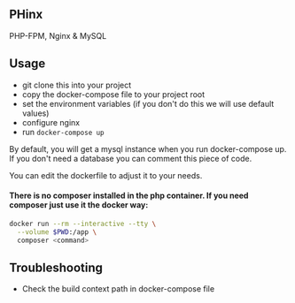 ## PHinx
PHP-FPM, Nginx & MySQL

## Usage
* git clone this into your project
* copy the docker-compose file to your project root
* set the environment variables (if you don't do this we will use default values)
* configure nginx
* run ```docker-compose up```

By default, you will get a mysql instance when you run docker-compose up. If you don't need a database you can comment this piece of code.

You can edit the dockerfile to adjust it to your needs.

#### There is no composer installed in the php container. If you need composer just use it the docker way:
```bash
docker run --rm --interactive --tty \
  --volume $PWD:/app \
  composer <command>
```

## Troubleshooting
* Check the build context path in docker-compose file